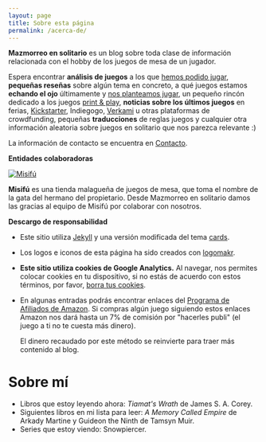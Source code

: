 ```yaml
---
layout: page
title: Sobre esta página
permalink: /acerca-de/
---
```


**Mazmorreo en solitario** es un blog sobre toda clase de información
relacionada con el hobby de los juegos de mesa de un jugador.

Espera encontrar **análisis de juegos** a los que
[hemos podido jugar]({{site.baseurl}}/analisis/), **pequeñas
reseñas** sobre algún tema en concreto, a qué juegos estamos **echando el ojo**
últimamente y [nos planteamos jugar]({{site.baseurl}}/ojeando), un pequeño 
rincón dedicado a los juegos [print &
play]({{site.baseurl}}/rincon-print-and-play), **noticias sobre los últimos
juegos** en ferias, [Kickstarter]({{site.baseurl}}/etiqueta/kickstarter/),
Indiegogo, [Verkami]({{site.baseurl}}/etiqueta/verkami) u otras plataformas de
crowdfunding, pequeñas **traducciones** de reglas juegos y cualquier otra
información aleatoria sobre juegos en solitario que nos parezca relevante :) 


La información de contacto se encuentra en
[Contacto]({{site.baseurl}}/contacto/). 


**Entidades colaboradoras**

<div class="row">
    <div class="col-md-3">
        <a href="https://www.misifu.es/" target="_blank">
            <img src="{{site.baseurl}}/images/logo-misifu-juegosdemesa.png"
            alt="Misifú">
        </a>
    </div>
    <div class="col-md-9">
        <p><strong>Misifú</strong> es una tienda malagueña de juegos de mesa,
            que toma el nombre de la gata del hermano del propietario.
            Desde Mazmorreo en solitario damos las gracias al equipo de Misifú
            por colaborar con nosotros.
        </p>
    </div>
</div>


**Descargo de responsabilidad**

* Este sitio utiliza [Jekyll](https://jekyllrb.com/) y una versión modificada
del tema [cards](https://github.com/sharu725/cards).
* Los logos e iconos de esta página ha sido creados con
  [logomakr](https://logomakr.com). 

* **Este sitio utiliza cookies de Google Analytics.**
    Al navegar, nos permites
    colocar cookies en tu dispositivo, si no estás de acuerdo con estos términos,
    por favor, [borra tus
    cookies](https://www.google.es/search?q=como+borrar+cookies). 

* En algunas entradas podrás encontrar enlaces del [Programa de Afiliados de
  Amazon](https://afiliados.amazon.es/help/operating/schedule). Si compras
  algún juego siguiendo estos enlaces Amazon nos dará hasta un 7% de comisión
  por "hacerles publi" (el juego a ti no te cuesta más dinero).
  
  El dinero recaudado por este método se reinvierte para traer más
  contenido al blog.


# Sobre mí

* Libros que estoy leyendo ahora: *Tiamat's Wrath* de James S. A. Corey.
* Siguientes libros en mi lista para leer: *A Memory Called Empire* de Arkady
  Martine y Guideon the Ninth de Tamsyn Muir.
* Series que estoy viendo: Snowpiercer.
